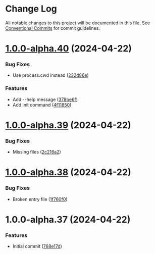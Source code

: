 # Change Log

All notable changes to this project will be documented in this file.
See [Conventional Commits](https://conventionalcommits.org) for commit guidelines.

# [1.0.0-alpha.40](https://github.com/pioneer32/flags/compare/v1.0.0-alpha.39...v1.0.0-alpha.40) (2024-04-22)

### Bug Fixes

- Use process.cwd instead ([232d86e](https://github.com/pioneer32/flags/commit/232d86ec7ee8594f9313ab8c96c209f6b95b03d5))

### Features

- Add --help message ([378be6f](https://github.com/pioneer32/flags/commit/378be6f2c878be604c745fc90bd9c187eb405b7c))
- Add init command ([4f11850](https://github.com/pioneer32/flags/commit/4f11850f987efa026844d7b94e39b9cd8cf8d932))

# [1.0.0-alpha.39](https://github.com/pioneer32/flags/compare/v1.0.0-alpha.38...v1.0.0-alpha.39) (2024-04-22)

### Bug Fixes

- Missing files ([2c216a2](https://github.com/pioneer32/flags/commit/2c216a25e0fcdeea9b09c6165d88f3fbc27253ee))

# [1.0.0-alpha.38](https://github.com/pioneer32/flags/compare/v1.0.0-alpha.37...v1.0.0-alpha.38) (2024-04-22)

### Bug Fixes

- Broken entry file ([1f760f0](https://github.com/pioneer32/flags/commit/1f760f0c69231942129c9ac05cc81c489f645dba))

# 1.0.0-alpha.37 (2024-04-22)

### Features

- Initial commit ([768e17d](https://github.com/pioneer32/flags/commit/768e17d362abae2d642462a34cdb5000ee266f07))

